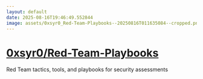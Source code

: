 ```yaml
---
layout: default
date: 2025-08-16T19:46:49.552844
image: assets/0xsyr0_Red-Team-Playbooks--20250816T011635084--cropped.png
---
```


# [0xsyr0/Red-Team-Playbooks](https://github.com/0xsyr0/Red-Team-Playbooks)

Red Team tactics, tools, and playbooks for security assessments

